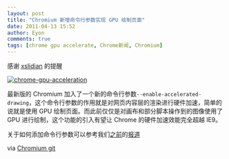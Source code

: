 ```yaml
---
layout: post
title: "Chromium 新增命令行参数实现 GPU 绘制页面"
date: 2011-04-13 15:52
author: Eyon
comments: true
tags: [chrome gpu accelerate, Chrome新闻, Chromium]
---
```

感谢 [xslidian](http://lidian.info/) 的提醒

<a href="http://img.chromi.org/2011/04/chrome-gpu-acceleration.jpg">![](http://img.chromi.org/2011/04/chrome-gpu-acceleration.jpg "chrome-gpu-acceleration")</a>

最新版的 Chromium 加入了一个新的命令行参数`--enable-accelerated-drawing`，这个命令行参数的作用就是对网页内容层的渲染进行硬件加速，简单的说就是使用 GPU 绘制页面。而此前仅仅是对画布和部分脚本操作到的图像使用了 GPU 进行绘制，这个功能的引入有望让 Chrome 的硬件加速效能完全超越 IE9。

关于如何添加命令行参数可以参考我们[之前](http://www.chromi.org/archives/3843)的[报道](http://www.chromi.org/archives/4249)

via [Chromium git](http://git.chromium.org/gitweb/?p=chromium.git;a=blobdiff;f=content/common/content_switches.cc;fp=content/common/content_switches.cc;h=1197a9135e007753ad472b0fe6f10a52125bf209;hp=1232131e42fa05f784cccefa1b1f051889839065;hb=9e66b5708e538d4361c26414a99ad3291b9f827b;hpb=c644e7857d2151bfcbc3421ecb6cb19273d78d88)
